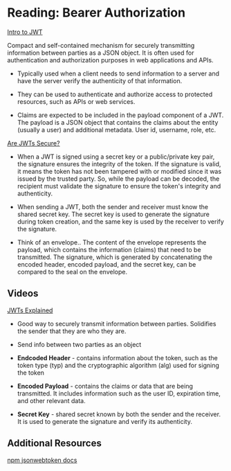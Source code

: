 # Reading: Bearer Authorization

[Intro to JWT](https://jwt.io/introduction/)

Compact and self-contained mechanism for securely transmitting information between parties as a JSON object. It is often used for authentication and authorization purposes in web applications and APIs.

- Typically used when a client needs to send information to a server and have the server verify the authenticity of that information.

- They can be used to authenticate and authorize access to protected resources, such as APIs or web services.

- Claims are expected to be included in the payload component of a JWT. The payload is a JSON object that contains the claims about the entity (usually a user) and additional metadata. User id, username, role, etc.

[Are JWTs Secure?](https://stackoverflow.com/questions/27301557/if-you-can-decode-jwt-how-are-they-secure)

- When a JWT is signed using a secret key or a public/private key pair, the signature ensures the integrity of the token. If the signature is valid, it means the token has not been tampered with or modified since it was issued by the trusted party. So, while the payload can be decoded, the recipient must validate the signature to ensure the token's integrity and authenticity.

- When sending a JWT, both the sender and receiver must know the shared secret key. The secret key is used to generate the signature during token creation, and the same key is used by the receiver to verify the signature.

- Think of an envelope.. The content of the envelope represents the payload, which contains the information (claims) that need to be transmitted. The signature, which is generated by concatenating the encoded header, encoded payload, and the secret key, can be compared to the seal on the envelope.

## Videos

[JWTs Explained](https://www.youtube.com/watch?v=926mknSW9Lo)

- Good way to securely transmit information between parties. Solidifies the sender that they are who they are.

- Send info between two parties as an object

- **Endcoded Header** - contains information about the token, such as the token type (typ) and the cryptographic algorithm (alg) used for signing the token

- **Encoded Payload** - contains the claims or data that are being transmitted. It includes information such as the user ID, expiration time, and other relevant data.

- **Secret Key** - shared secret known by both the sender and the receiver. It is used to generate the signature and verify its authenticity.

## Additional Resources

[npm jsonwebtoken docs](https://www.npmjs.com/package/jsonwebtoken)

